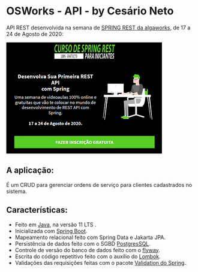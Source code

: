 # OSWorks - API - by Cesário Neto

API REST desenvolvida na semana de [SPRING REST da algaworks](https://cafe.algaworks.com/spring-rest-para-iniciantes/), de 17 a 24 de Agosto de 2020:

[![Semana SPRING REST algaworks](./spring_algaworks.png)](https://cafe.algaworks.com/spring-rest-para-iniciantes/)

## A aplicação:


É um CRUD para gerenciar ordens de serviço para clientes cadastrados no sistema.

## Características:
- Feito em [Java](https://www.oracle.com/java), na versão 11 LTS .
- Inicializada com [Spring Boot](https://www.spring.io/projects/spring-boot).
- Mapeamento relacional feito com Spring Data e Jakarta JPA.
- Persistência de dados feito com o SGBD [PostgresSQL](https://www.postgresql.org).
- Controle de versão do banco de dados feito com o [flyway](https://www.flywaydb.org).
- Escrita do código repetitivo feito com o auxílio do [Lombok](https://www.projectlombok.org).
- Validações das requisições feitas com o pacote [Validation do Spring](https://www.codeflow.site/pt/article/spring-boot-bean-validation).
